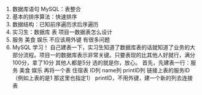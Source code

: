 1. 数据库语句 MySQL：表整合
2. 基本的排序算法：快速排序
3. 数据结构：已知前序遍历求后序遍历
4. 实习生：数据库 表  项目一数据表怎么设计
5. 服务 美食 娱乐  不应该用外键 有很多问题
6. MySQL 学习！ 自己建表一下，实习生知道了数据库表的话就知道了业务的大部分流程。项目一的数据库表示非常关键。只要表现的比其他人好就行，满分100分，拿了10分 其他人都是5分 选的就是你，放心。
首先，先建表一行：服务 美食 娱乐 
再将一个表 住宿表 ID列 name列 printID列 链接上表的服务ID（例如上表的是1 那这里也指定1）
printID，不用外键，建一个新的列去连接表